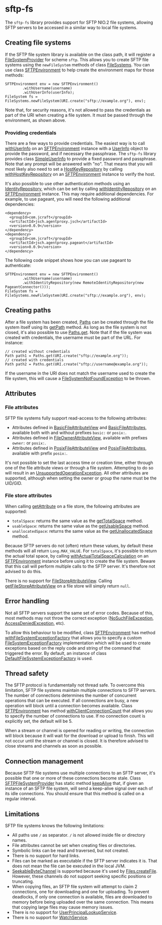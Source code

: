 # sftp-fs

The `sftp-fs` library provides support for SFTP NIO.2 file systems, allowing SFTP servers to be accessed in a similar way to local file systems.

## Creating file systems

If the SFTP file system library is available on the class path, it will register a [FileSystemProvider](https://docs.oracle.com/javase/8/docs/api/java/nio/file/spi/FileSystemProvider.html) for scheme `sftp`. This allows you to create SFTP file systems using the `newFileSystem` methods of class [FileSystems](https://docs.oracle.com/javase/8/docs/api/java/nio/file/FileSystems.html). You can use class [SFTPEnvironment](https://robtimus.github.io/sftp-fs/apidocs/com/github/robtimus/filesystems/sftp/SFTPEnvironment.html) to help create the environment maps for those methods:

    SFTPEnvironment env = new SFTPEnvironment()
            .withUsername(username)
            .withUserInfo(userInfo);
    FileSystem fs = FileSystems.newFileSystem(URI.create("sftp://example.org"), env);

Note that, for security reasons, it's not allowed to pass the credentials as part of the URI when creating a file system. It must be passed through the environment, as shown above.

### Providing credentials

There are a few ways to provide credentials. The easiest way is to call [withUserInfo](https://robtimus.github.io/sftp-fs/apidocs/com/github/robtimus/filesystems/sftp/SFTPEnvironment.html#withUserInfo-com.jcraft.jsch.UserInfo-) on an [SFTPEnvironment](https://robtimus.github.io/sftp-fs/apidocs/com/github/robtimus/filesystems/sftp/SFTPEnvironment.html) instance with a [UserInfo](https://epaul.github.io/jsch-documentation/javadoc/com/jcraft/jsch/UserInfo.html) object to provide the password, and if necessary the passphrase. The `sftp-fs` library provides class [SimpleUserInfo](https://robtimus.github.io/sftp-fs/apidocs/com/github/robtimus/filesystems/sftp/SimpleUserInfo.html) to provide a fixed password and passphrase. Note that any prompt will be answered with "no". That means that you will most likely also need to set a [HostKeyRepository](https://epaul.github.io/jsch-documentation/javadoc/com/jcraft/jsch/HostKeyRepository.html) by calling [withHostKeyRepository](https://robtimus.github.io/sftp-fs/apidocs/com/github/robtimus/filesystems/sftp/SFTPEnvironment.html#withHostKeyRepository-com.jcraft.jsch.HostKeyRepository-) on an [SFTPEnvironment](https://robtimus.github.io/sftp-fs/apidocs/com/github/robtimus/filesystems/sftp/SFTPEnvironment.html) instance to verify the host.

It's also possible to use other authentication methods using an [IdentityRepository](https://epaul.github.io/jsch-documentation/javadoc/com/jcraft/jsch/IdentityRepository.html), which can be set by calling [withIdentityRepository](https://robtimus.github.io/sftp-fs/apidocs/com/github/robtimus/filesystems/sftp/SFTPEnvironment.html#withIdentityRepository-com.jcraft.jsch.IdentityRepository-) on an [SFTPEnvironment](https://robtimus.github.io/sftp-fs/apidocs/com/github/robtimus/filesystems/sftp/SFTPEnvironment.html) instance. This may require additional dependencies. For example, to use pageant, you will need the following additional dependencies:

    <dependency>
      <groupId>com.jcraft</groupId>
      <artifactId>jsch.agentproxy.jsch</artifactId>
      <version>0.0.9</version>
    </dependency>
    <dependency>
      <groupId>com.jcraft</groupId>
      <artifactId>jsch.agentproxy.pageant</artifactId>
      <version>0.0.9</version>
    </dependency>

The following code snippet shows how you can use pageant to authenticate:

    SFTPEnvironment env = new SFTPEnvironment()
            .withUsername(username)
            .withIdentityRepository(new RemoteIdentityRepository(new PageantConnector()));
    FileSystem fs = FileSystems.newFileSystem(URI.create("sftp://example.org"), env);

## Creating paths

After a file system has been created, [Paths](https://docs.oracle.com/javase/8/docs/api/java/nio/file/Path.html) can be created through the file system itself using its [getPath](https://docs.oracle.com/javase/8/docs/api/java/nio/file/FileSystem.html#getPath-java.lang.String-java.lang.String...-) method. As long as the file system is not closed, it's also possible to use [Paths.get](https://docs.oracle.com/javase/8/docs/api/java/nio/file/Paths.html#get-java.net.URI-). Note that if the file system was created with credentials, the username must be part of the URL. For instance:

    // created without credentials
    Path path1 = Paths.get(URI.create("sftp://example.org"));
    // created with credentials
    Path path2 = Paths.get(URI.create("sftp://username@example.org"));

If the username in the URI does not match the username used to create the file system, this will cause a [FileSystemNotFoundException](https://docs.oracle.com/javase/8/docs/api/java/nio/file/FileSystemNotFoundException.html) to be thrown.

## Attributes

### File attributes

SFTP file systems fully support read-access to the following attributes:

* Attributes defined in [BasicFileAttributeView](https://docs.oracle.com/javase/8/docs/api/java/nio/file/attribute/BasicFileAttributeView.html) and [BasicFileAttributes](https://docs.oracle.com/javase/8/docs/api/java/nio/file/attribute/BasicFileAttributes.html), available both with and without prefixes `basic:` or `posix:`.
* Attributes defined in [FileOwnerAttributeView](https://docs.oracle.com/javase/8/docs/api/java/nio/file/attribute/FileOwnerAttributeView.html), available with prefixes `owner:` or `posix:`.
* Attributes defined in [PosixFileAttributeView](https://docs.oracle.com/javase/8/docs/api/java/nio/file/attribute/PosixFileAttributeView.html) and [PosixFileAttributes](https://docs.oracle.com/javase/8/docs/api/java/nio/file/attribute/PosixFileAttributes.html), available with prefix `posix:`.

It's not possible to set the last access time or creation time, either through one of the file attribute views or through a file system. Attempting to do so will result in an [UnsupportedOperationException](https://docs.oracle.com/javase/8/docs/api/java/lang/UnsupportedOperationException.html). All other attributes are supported, although when setting the owner or group the name must be the UID/GID.

### File store attributes

When calling [getAttribute](https://docs.oracle.com/javase/8/docs/api/java/nio/file/FileStore.html#getAttribute-java.lang.String-) on a file store, the following attributes are supported:

* `totalSpace`: returns the same value as the [getTotalSpace](https://docs.oracle.com/javase/8/docs/api/java/nio/file/FileStore.html#getTotalSpace--) method.
* `usableSpace`: returns the same value as the [getUsableSpace](https://docs.oracle.com/javase/8/docs/api/java/nio/file/FileStore.html#getUsableSpace--) method.
* `unallocatedSpace`: returns the same value as the [getUnallocatedSpace](https://docs.oracle.com/javase/8/docs/api/java/nio/file/FileStore.html#getUnallocatedSpace--) method.

Because SFTP servers do not (often) return these values, by default these methods will all return `Long.MAX_VALUE`. For `totalSpace`, it's possible to return the actual total space, by calling [withActualTotalSpaceCalculation](https://robtimus.github.io/sftp-fs/apidocs/com/github/robtimus/filesystems/sftp/SFTPEnvironment.html#withActualTotalSpaceCalculation-boolean-)
 on an [SFTPEnvironment](https://robtimus.github.io/sftp-fs/apidocs/com/github/robtimus/filesystems/sftp/SFTPEnvironment.html) instance before using it to create the file system. Beware that this call will perform multiple calls to the SFTP server. It's therefore not advised to do this.

There is no support for [FileStoreAttributeView](https://docs.oracle.com/javase/8/docs/api/java/nio/file/attribute/FileStoreAttributeView.html). Calling [getFileStoreAttributeView](https://docs.oracle.com/javase/8/docs/api/java/nio/file/FileStore.html#getFileStoreAttributeView-java.lang.Class-) on a file store will simply return `null`.

## Error handling

Not all SFTP servers support the same set of error codes. Because of this, most methods may not throw the correct exception ([NoSuchFileException](https://docs.oracle.com/javase/8/docs/api/java/nio/file/NoSuchFileException.html), [AccessDeniedException](https://docs.oracle.com/javase/8/docs/api/java/nio/file/AccessDeniedException.html), etc).

To allow this behaviour to be modified, class [SFTPEnvironment](https://robtimus.github.io/sftp-fs/apidocs/com/github/robtimus/filesystems/sftp/SFTPEnvironment.html) has method [withFileSystemExceptionFactory](https://robtimus.github.io/sftp-fs/apidocs/com/github/robtimus/filesystems/sftp/SFTPEnvironment.html#withFileSystemExceptionFactory-com.github.robtimus.filesystems.sftp.FileSystemExceptionFactory-) that allows you to specify a custom [FileSystemExceptionFactory](https://robtimus.github.io/sftp-fs/apidocs/com/github/robtimus/filesystems/sftp/FileSystemExceptionFactory.html) implementation which will be used to create exceptions based on the reply code and string of the command that triggered the error. By default, an instance of class [DefaultFileSystemExceptionFactory](https://robtimus.github.io/sftp-fs/apidocs/com/github/robtimus/filesystems/sftp/DefaultFileSystemExceptionFactory.html) is used.

## Thread safety

The SFTP protocol is fundamentally not thread safe. To overcome this limitation, SFTP file systems maintain multiple connections to SFTP servers. The number of connections determines the number of concurrent operations that can be executed. If all connections are busy, a new operation will block until a connection becomes available. Class [SFTPEnvironment](https://robtimus.github.io/sftp-fs/apidocs/com/github/robtimus/filesystems/sftp/SFTPEnvironment.html) has method [withClientConnectionCount](https://robtimus.github.io/sftp-fs/apidocs/com/github/robtimus/filesystems/sftp/SFTPEnvironment.html#withClientConnectionCount-int-) that allows you to specify the number of connections to use. If no connection count is explicitly set, the default will be 5.

When a stream or channel is opened for reading or writing, the connection will block because it will wait for the download or upload to finish. This will not occur until the stream or channel is closed. It is therefore advised to close streams and channels as soon as possible.

## Connection management

Because SFTP file systems use multiple connections to an SFTP server, it's possible that one or more of these connections become stale. Class [SFTPFileSystemProvider](https://robtimus.github.io/sftp-fs/apidocs/com/github/robtimus/filesystems/sftp/SFTPFileSystemProvider.html) has static method [keepAlive](https://robtimus.github.io/sftp-fs/apidocs/com/github/robtimus/filesystems/sftp/SFTPFileSystemProvider.html#keepAlive-java.nio.file.FileSystem-) that, if given an instance of an SFTP file system, will send a keep-alive signal over each of its idle connections. You should ensure that this method is called on a regular interval.

## Limitations

SFTP file systems knows the following limitations:

* All paths use `/` as separator. `/` is not allowed inside file or directory names.
* File attributes cannot be set when creating files or directories.
* Symbolic links can be read and traversed, but not created.
* There is no support for hard links.
* Files can be marked as executable if the SFTP server indicates it is. That does not mean the file can be executed in the local JVM.
* [SeekableByteChannel](https://docs.oracle.com/javase/8/docs/api/java/nio/channels/SeekableByteChannel.html) is supported because it's used by [Files.createFile](https://docs.oracle.com/javase/8/docs/api/java/nio/file/Files.html#createFile-java.nio.file.Path-java.nio.file.attribute.FileAttribute...-). However, these channels do not support seeking specific positions or truncating.
* When copying files, an SFTP file system will attempt to claim 2 connections, one for downloading and one for uploading. To prevent deadlocks, if only one connection is available, files are downloaded to memory before being uploaded over the same connection. This means that copying large files may cause memory issues.
* There is no support for [UserPrincipalLookupService](https://docs.oracle.com/javase/8/docs/api/java/nio/file/attribute/UserPrincipalLookupService.html).
* There is no support for [WatchService](https://docs.oracle.com/javase/8/docs/api/java/nio/file/WatchService.html).
